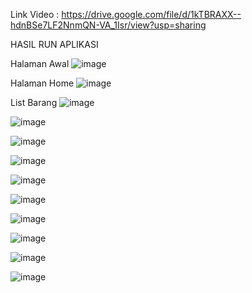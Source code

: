 Link Video : https://drive.google.com/file/d/1kTBRAXX--hdnBSe7LF2NnmQN-VA_1Isr/view?usp=sharing


HASIL RUN APLIKASI

Halaman Awal
![image](https://github.com/user-attachments/assets/0aec2fda-4685-4139-9939-b5a6fc223c59)

Halaman Home
![image](https://github.com/user-attachments/assets/c0d91e53-2fc5-47f5-8be0-827eada72792)

List Barang
![image](https://github.com/user-attachments/assets/7d3c57d0-704a-46aa-9547-346b6c0e2383)


![image](https://github.com/user-attachments/assets/3044e06b-f405-4242-8f04-51961f3fada0)

![image](https://github.com/user-attachments/assets/09b01407-e12b-4e71-8029-a18b461e063f)

![image](https://github.com/user-attachments/assets/deaa3d49-986b-4c52-a785-a86e25f6702c)

![image](https://github.com/user-attachments/assets/91dc4ac7-560c-4d61-971e-16210beeba6a)

![image](https://github.com/user-attachments/assets/bef3c814-4c08-45d2-a663-f30c30e9caf7)

![image](https://github.com/user-attachments/assets/1614b0e6-25ca-47c5-a09c-44e0dfc5bb5f)

![image](https://github.com/user-attachments/assets/c8bf44fc-255e-469a-8217-886e20c110a8)

![image](https://github.com/user-attachments/assets/a412bbfb-7b3e-492e-8ca3-a231a79da8cd)

![image](https://github.com/user-attachments/assets/dde53c82-3a23-438a-b87b-eae098e393de)



